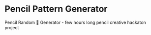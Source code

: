 # Pencil Pattern Generator
Pencil Random 💩 Generator - few hours long pencil creative hackaton project

